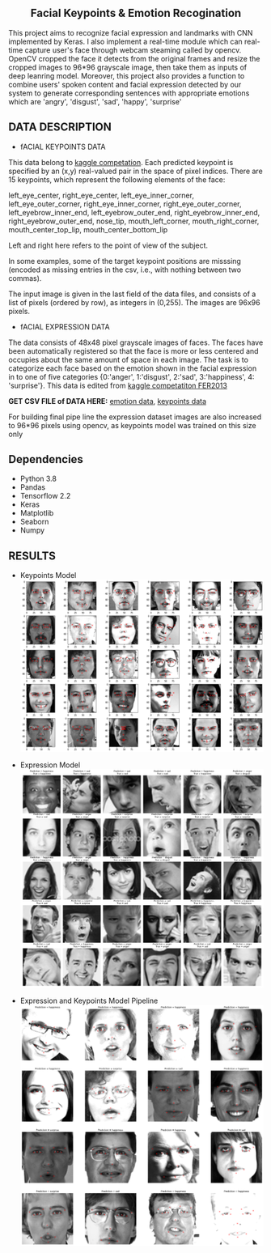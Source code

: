 <h2 align=center> Facial Keypoints & Emotion Recogination</h2>

This project aims to recognize facial expression and landmarks with CNN implemented by Keras. I also implement a real-time module which can real-time capture user's face through webcam steaming called by opencv. OpenCV cropped the face it detects from the original frames and resize the cropped images to 96*96 grayscale image, then take them as inputs of deep leanring model. Moreover, this project also provides a function to combine users' spoken content and facial expression detected by our system to generate corresponding sentences with appropriate emotions which are 'angry', 'disgust', 'sad', 'happy', 'surprise'

DATA DESCRIPTION
------
* fACIAL KEYPOINTS DATA

This data belong to [kaggle competation](https://www.kaggle.com/c/facial-keypoints-detection/overview).
Each predicted keypoint is specified by an (x,y) real-valued pair in the space of pixel indices. There are 15 keypoints, which represent the following elements of the face:

left_eye_center, right_eye_center, left_eye_inner_corner, left_eye_outer_corner, right_eye_inner_corner, right_eye_outer_corner, left_eyebrow_inner_end, left_eyebrow_outer_end, right_eyebrow_inner_end, right_eyebrow_outer_end, nose_tip, mouth_left_corner, mouth_right_corner, mouth_center_top_lip, mouth_center_bottom_lip

Left and right here refers to the point of view of the subject.

In some examples, some of the target keypoint positions are misssing (encoded as missing entries in the csv, i.e., with nothing between two commas).

The input image is given in the last field of the data files, and consists of a list of pixels (ordered by row), as integers in (0,255). The images are 96x96 pixels.

* fACIAL EXPRESSION DATA

The data consists of 48x48 pixel grayscale images of faces. The faces have been automatically registered so that the face is more or less centered and occupies about the same amount of space in each image. The task is to categorize each face based on the emotion shown in the facial expression in to one of five categories {0:'anger', 1:'disgust', 2:'sad', 3:'happiness', 4: 'surprise'}. This data is edited from [kaggle competatiton FER2013](https://www.kaggle.com/c/challenges-in-representation-learning-facial-expression-recognition-challenge/overview)

**GET CSV FILE of DATA HERE:** [emotion data](https://drive.google.com/file/d/10EG3b9PMNpImjCWP3239VjEN6mQVLpCp/view?usp=sharing), [keypoints data](https://drive.google.com/file/d/10BZytrH7WCbYQ8H-lC2sypxNTqsrrKB1/view?usp=sharing)

For building final pipe line the expression dataset images are also increased to 96*96 pixels using opencv, as keypoints model was trained on this size only

Dependencies
---------
* Python 3.8
* Pandas 
* Tensorflow 2.2
* Keras
* Matplotlib
* Seaborn
* Numpy

RESULTS
-------
- Keypoints Model
![alt](results/key-res.png)

- Expression Model
![alt_text](results/exp-result.png)

- Expression and Keypoints Model Pipeline
![alt_text](results/emo+land.png)
